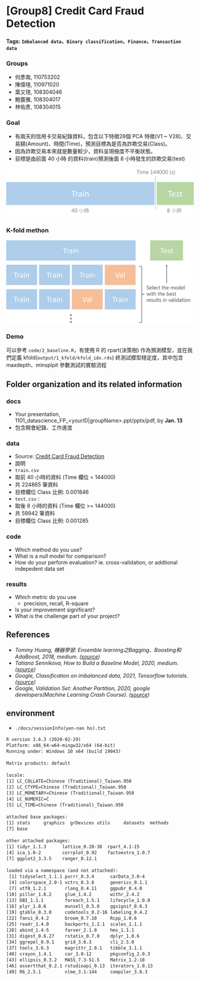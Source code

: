 # [Group8] Credit Card Fraud Detection
#### Tags: `Imbalanced data`、`Binary classification`、`Finance`、`Transaction data`

### Groups
* 何彥南, 110753202
* 陳偉瑄, 110971020
* 葉又瑄, 108304046
* 鮑蕾雅, 108304017
* 林佑彥,	108304015

### Goal
- 有兩天的信用卡交易紀錄資料，包含以下特徵28個 PCA 特徵(V1 ~ V28)、交易額(Amount)、時間(Time)，預測目標為是否為詐欺交易(Class)。
- 因為詐欺交易本來就是數量較少，資料呈現極度不平衡狀態。
- 目標是由前面 40 小時 的資料(train)預測後面  8 小時發生的詐欺交易(test)

![](results/0_train_test_split_data.png)


### K-fold methon
![](results/0_kfold_split_threeway.png)
### Demo 
可以參考 `code/2_baseline.R`，有使用 R 的 rpart(決策樹) 作為預測模型，並在我們定義 kfold(`output/1_kfold/kfold_idx.rds`) 終測試模型穩定度，其中包含 maxdepth、minsplpit 參數測試的實驗流程

## Folder organization and its related information

### docs
* Your presentation, 1101_datascience_FP_<yourID|groupName>.ppt/pptx/pdf, by **Jan. 13**
* 包含開會紀錄、工作進度

### data
- Source: [Credit Card Fraud Detection](https://www.kaggle.com/mlg-ulb/creditcardfraud)
-  說明
 - `train.csv`
  - 取前 40 小時的資料 (Time 欄位 < 144000)
  - 共 224865 筆資料
  - 目標欄位 Class 比例: 0.001846 
 - `test.csv` : 
  - 取後 8 小時的資料 (Time 欄位 >= 144000)
  - 共 59942 筆資料
  - 目標欄位 Class 比例: 0.001285 

### code

* Which method do you use?
* What is a null model for comparison?
* How do your perform evaluation? ie. cross-validation, or addtional indepedent data set

### results
* Which metric do you use 
  * precision, recall, R-square
* Is your improvement significant?
* What is the challenge part of your project?

## References
- _Tommy Huang, 機器學習: Ensemble learning之Bagging、Boosting和AdaBoost, 2018, medium. ([source](https://chih-sheng-huang821.medium.com/%E6%A9%9F%E5%99%A8%E5%AD%B8%E7%BF%92-ensemble-learning%E4%B9%8Bbagging-boosting%E5%92%8Cadaboost-af031229ebc3))_
- _Tatiana Sennikova, How to Build a Baseline Model,  2020, medium. ([source](https://towardsdatascience.com/how-to-build-a-baseline-model-be6ce42389fc))_
- _Google, Classification on imbalanced data, 2021,  Tensorflow tutorials. ([source](https://www.tensorflow.org/tutorials/structured_data/imbalanced_data))_
- _Google, Validation Set: Another Partition, 2020, google developers(Machine Learning Crash Course). ([source](https://developers.google.com/machine-learning/crash-course/validation/another-partition))_

## environment
- `./docs/sessionInfo(yen-nan ho).txt`
```
R version 3.6.3 (2020-02-29)
Platform: x86_64-w64-mingw32/x64 (64-bit)
Running under: Windows 10 x64 (build 19043)

Matrix products: default

locale:
[1] LC_COLLATE=Chinese (Traditional)_Taiwan.950 
[2] LC_CTYPE=Chinese (Traditional)_Taiwan.950   
[3] LC_MONETARY=Chinese (Traditional)_Taiwan.950
[4] LC_NUMERIC=C                                
[5] LC_TIME=Chinese (Traditional)_Taiwan.950    

attached base packages:
[1] stats     graphics  grDevices utils     datasets  methods  
[7] base     

other attached packages:
[1] tidyr_1.1.3      lattice_0.20-38  rpart_4.1-15    
[4] ica_1.0-2        corrplot_0.92    factoextra_1.0.7
[7] ggplot2_3.3.5    ranger_0.12.1   

loaded via a namespace (and not attached):
 [1] tidyselect_1.1.1 purrr_0.3.4      carData_3.0-4   
 [4] colorspace_2.0-1 vctrs_0.3.8      generics_0.1.1  
 [7] utf8_1.2.1       rlang_0.4.11     ggpubr_0.4.0    
[10] pillar_1.6.2     glue_1.4.2       withr_2.4.2     
[13] DBI_1.1.1        foreach_1.5.1    lifecycle_1.0.0 
[16] plyr_1.8.6       munsell_0.5.0    ggsignif_0.6.3  
[19] gtable_0.3.0     codetools_0.2-16 labeling_0.4.2  
[22] fansi_0.4.2      broom_0.7.10     Rcpp_1.0.6      
[25] readr_1.4.0      backports_1.2.1  scales_1.1.1    
[28] abind_1.4-5      farver_2.1.0     hms_1.1.1       
[31] digest_0.6.27    rstatix_0.7.0    dplyr_1.0.6     
[34] ggrepel_0.9.1    grid_3.6.3       cli_2.5.0       
[37] tools_3.6.3      magrittr_2.0.1   tibble_3.1.1    
[40] crayon_1.4.1     car_3.0-12       pkgconfig_2.0.3 
[43] ellipsis_0.3.2   MASS_7.3-51.5    Matrix_1.2-18   
[46] assertthat_0.2.1 rstudioapi_0.13  iterators_1.0.13
[49] R6_2.5.1         nlme_3.1-144     compiler_3.6.3  

```
